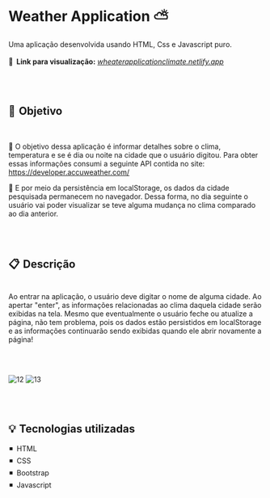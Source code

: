 # Weather Application ⛅ 

Uma aplicação desenvolvida usando HTML, Css e Javascript puro.
<br><br>
<b>🔎    Link para visualização:</b> <em><a href="https://weatherapplicationclimate.netlify.app/">wheaterapplicationclimate.netlify.app</a></em></p>

<br><br>

<h2>📌  Objetivo </h2>
<br>

🔸 O objetivo dessa aplicação é informar detalhes sobre o clima, 
temperatura e se é dia ou noite na cidade que o usuário digitou.
Para obter essas informações consumi a seguinte API contida no 
site: https://developer.accuweather.com/



🔹 E por meio da persistência em localStorage, os dados da cidade 
pesquisada permanecem no navegador. Dessa forma, no dia seguinte o 
usuário vai poder visualizar se teve alguma mudança no clima comparado 
ao dia anterior.  

<br><br>

<h2>📋  Descrição </h2>
<br>
Ao entrar na aplicação, o usuário deve digitar o nome de alguma cidade.
Ao apertar "enter", as informações relacionadas ao clima daquela cidade
serão exibidas na tela. Mesmo que eventualmente o usuário feche ou atualize
a página, não tem problema, pois os dados estão persistidos em localStorage 
e as informações continuarão sendo exibidas quando ele abrir novamente a 
página!

<br><br>

![12](https://user-images.githubusercontent.com/101338996/210233314-593b8886-ad58-4d9f-98a3-8a89568c61ba.png)
![13](https://user-images.githubusercontent.com/101338996/210233323-d33749c2-d63a-419a-9f69-44ca5bd8e4dc.png)

<br><br>

<h2>💡  Tecnologias utilizadas</h2>
 ◾    HTML <br>
 ◾    CSS <br>
 ◾    Bootstrap <br>
  ◾    Javascript
